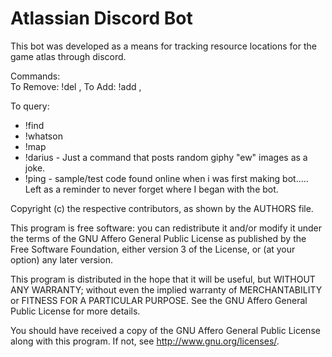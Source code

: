 # Atlassian Discord Bot

This bot was developed as a means for tracking resource locations for the game atlas through discord.

Commands:  
To Remove: !del <tile> <resource1>,<resource2>
To Add:    !add <tile> <resource2>,<resource1>

To query:
  * !find <resource>
  * !whatson <tile>
  * !map <tile>
  * !darius - Just a command that posts random giphy "ew" images as a joke. 
  * !ping - sample/test code found online when i was first making bot..... Left as a reminder to never forget where I began with the bot.

Copyright (c) the respective contributors, as shown by the AUTHORS file.

This program is free software: you can redistribute it and/or modify
it under the terms of the GNU Affero General Public License as published
by the Free Software Foundation, either version 3 of the License, or
(at your option) any later version.

This program is distributed in the hope that it will be useful,
but WITHOUT ANY WARRANTY; without even the implied warranty of
MERCHANTABILITY or FITNESS FOR A PARTICULAR PURPOSE.  See the
GNU Affero General Public License for more details.

You should have received a copy of the GNU Affero General Public License
along with this program.  If not, see <http://www.gnu.org/licenses/>.
